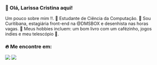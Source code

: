 ### 💜 Olá, Larissa Cristina aqui!
Um pouco sobre mim !!.
🔭 Estudante de Ciência da Computação.
💬 Sou Curitibana, estagiária front-end na @DMSBOX e desenhista nas horas vagas.
🔭 Meus hobbies incluem: um bom livro com um cafézinho, jogos indies e meu telescópio 💜.
<br>

### 🔥 Me encontre em:
<div> 
  <a href="https://www.linkedin.com/in/larissacn-silva/" target="_blank"><img src="https://img.shields.io/badge/-LinkedIn-%230077B5?style=for-the-badge&logo=linkedin&logoColor=white" target="_blank"></a> 
  <a href="https://codepen.io/laregou" target="_blank"><img src="https://img.shields.io/badge/Codepen-000000?style=for-the-badge&logo=codepen&logoColor=white" target="_blank"></a> 
</div>



